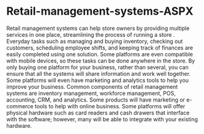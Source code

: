 # Retail-management-systems-ASPX

Retail management systems can help store owners by providing multiple services
 in one place, streamlining the process of running a store
. Everyday tasks such as managing and buying inventory, checking out customers, 
scheduling employee shifts, and keeping track of finances are easily completed using one solution. 
Some platforms are even compatible with mobile devices, so these tasks can be done anywhere in the store.
 By only buying one platform for your business, rather than several, you can ensure that all the systems 
will share information and work well together. Some platforms will even have marketing and analytics tools
 to help you improve your business. Common components of 
retail management systems are inventory management, workforce management, POS, accounting, CRM, 
and analytics. Some products will have marketing or e-commerce tools to help with online business. 
Some platforms will offer physical hardware such as card readers and cash drawers that interface with the software; however, many will be able to integrate with your existing hardware.
